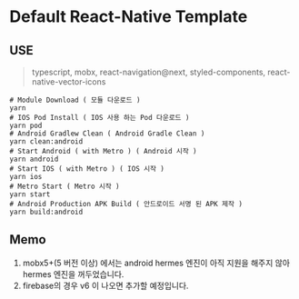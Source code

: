 # Default React-Native Template

## USE

> typescript, mobx, react-navigation@next, styled-components, react-native-vector-icons

```[bash]
# Module Download ( 모듈 다운로드 )
yarn
# IOS Pod Install ( IOS 사용 하는 Pod 다운로드 )
yarn pod
# Android Gradlew Clean ( Android Gradle Clean )
yarn clean:android
# Start Android ( with Metro ) ( Android 시작 )
yarn android
# Start IOS ( with Metro ) ( IOS 시작 )
yarn ios
# Metro Start ( Metro 시작 )
yarn start
# Android Production APK Build ( 안드로이드 서명 된 APK 제작 )
yarn build:android
```

## Memo

1. mobx5+(5 버전 이상) 에서는 android hermes 엔진이 아직 지원을 해주지 않아 hermes 엔진을 꺼두었습니다.
2. firebase의 경우 v6 이 나오면 추가할 예정입니다.
